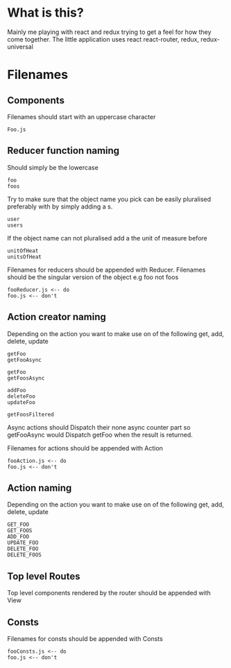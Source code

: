 # What is this?
Mainly me playing with react and redux trying to get a feel for how they come together. The little application uses react react-router, redux, redux-universal 

# Filenames

## Components
Filenames should start with an uppercase character

    Foo.js

## Reducer function naming
Should simply be the lowercase 

    foo
    foos

Try to make sure that the object name you pick can be easily pluralised  
preferably with by simply adding a s.

    user
    users

If the object name can not pluralised add a the unit of measure before 

    unitOfHeat
    unitsOfHeat

Filenames for reducers should be appended with Reducer. Filenames should be the singular
version of the object e.g foo not foos  

    fooReducer.js <-- do
    foo.js <-- don't

## Action creator naming
Depending on the action you want to make use on of the following get, add, delete, update 

    getFoo
    getFooAsync

    getFoo
    getFoosAsync

    addFoo
    deleteFoo
    updateFoo

    getFoosFiltered

Async actions should Dispatch their none async counter part so getFooAsync
would Dispatch getFoo when the result is returned.

Filenames for actions should be appended with Action

    fooAction.js <-- do
    foo.js <-- don't

## Action naming
Depending on the action you want to make use on of the following get, add, delete, update

    GET_FOO
    GET_FOOS
    ADD_FOO
    UPDATE_FOO
    DELETE_FOO
    DELETE_FOOS

## Top level Routes
Top level components rendered by the router should be appended with View 

## Consts
Filenames for consts should be appended with Consts

    fooConsts.js <-- do
    foo.js <-- don't